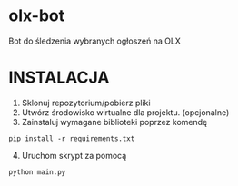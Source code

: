# olx-bot
Bot do śledzenia wybranych ogłoszeń na OLX


# INSTALACJA
1. Sklonuj repozytorium/pobierz pliki
2. Utwórz środowisko wirtualne dla projektu. (opcjonalne)
3. Zainstaluj wymagane biblioteki poprzez komendę
```
pip install -r requirements.txt
```
4. Uruchom skrypt za pomocą
```
python main.py
```
